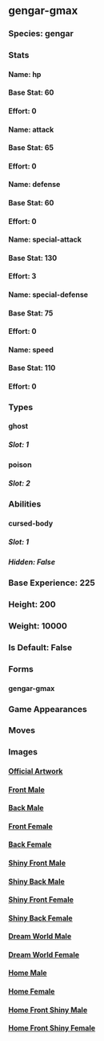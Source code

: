 ## gengar-gmax
### Species: gengar
### Stats
#### Name: hp
#### Base Stat: 60
#### Effort: 0
#### Name: attack
#### Base Stat: 65
#### Effort: 0
#### Name: defense
#### Base Stat: 60
#### Effort: 0
#### Name: special-attack
#### Base Stat: 130
#### Effort: 3
#### Name: special-defense
#### Base Stat: 75
#### Effort: 0
#### Name: speed
#### Base Stat: 110
#### Effort: 0
### Types
#### ghost
##### Slot: 1
#### poison
##### Slot: 2
### Abilities
#### cursed-body
##### Slot: 1
##### Hidden: False
### Base Experience: 225
### Height: 200
### Weight: 10000
### Is Default: False
### Forms
#### gengar-gmax
### Game Appearances
### Moves
### Images
#### [Official Artwork](https://raw.githubusercontent.com/PokeAPI/sprites/master/sprites/pokemon/other/official-artwork/10193.png)
#### [Front Male](https://raw.githubusercontent.com/PokeAPI/sprites/master/sprites/pokemon/10193.png)
#### [Back Male](https://raw.githubusercontent.com/PokeAPI/sprites/master/sprites/pokemon/back/10193.png)
#### [Front Female](None)
#### [Back Female](None)
#### [Shiny Front Male](https://raw.githubusercontent.com/PokeAPI/sprites/master/sprites/pokemon/shiny/10193.png)
#### [Shiny Back Male](https://raw.githubusercontent.com/PokeAPI/sprites/master/sprites/pokemon/back/10193.png)
#### [Shiny Front Female](None)
#### [Shiny Back Female](None)
#### [Dream World Male](None)
#### [Dream World Female](None)
#### [Home Male](https://raw.githubusercontent.com/PokeAPI/sprites/master/sprites/pokemon/other/home/10193.png)
#### [Home Female](None)
#### [Home Front Shiny Male](https://raw.githubusercontent.com/PokeAPI/sprites/master/sprites/pokemon/other/home/shiny/10193.png)
#### [Home Front Shiny Female](None)